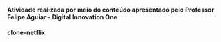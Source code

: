 #### Atividade realizada por meio do conteúdo apresentado pelo Professor Felipe Aguiar - Digital Innovation One
#### clone-netflix

